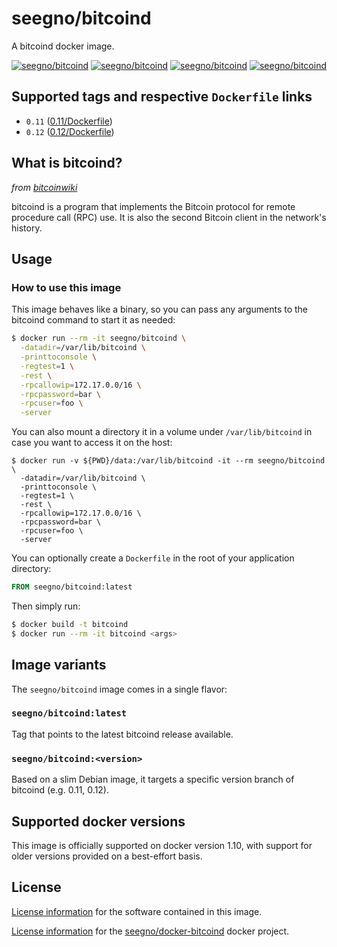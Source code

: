 # seegno/bitcoind

A bitcoind docker image.

[![seegno/bitcoind][docker-pulls-image]][docker-hub-url]
[![seegno/bitcoind][docker-stars-image]][docker-hub-url]
[![seegno/bitcoind][docker-size-image]][docker-hub-url]
[![seegno/bitcoind][docker-layers-image]][docker-hub-url]

## Supported tags and respective `Dockerfile` links

- `0.11` ([0.11/Dockerfile](https://github.com/seegno/docker-bitcoind/blob/master/0.11/Dockerfile))
- `0.12` ([0.12/Dockerfile](https://github.com/seegno/docker-bitcoind/blob/master/0.12/Dockerfile))

## What is bitcoind?

*from [bitcoinwiki](https://en.bitcoin.it/wiki/Bitcoind)*

bitcoind is a program that implements the Bitcoin protocol for remote procedure call (RPC) use. It is also the second Bitcoin client in the network's history.

## Usage

### How to use this image

This image behaves like a binary, so you can pass any arguments to the bitcoind command to start it as needed:

```sh
$ docker run --rm -it seegno/bitcoind \
  -datadir=/var/lib/bitcoind \
  -printtoconsole \
  -regtest=1 \
  -rest \
  -rpcallowip=172.17.0.0/16 \
  -rpcpassword=bar \
  -rpcuser=foo \
  -server
```

You can also mount a directory it in a volume under `/var/lib/bitcoind` in case you want to access it on the host:

```
$ docker run -v ${PWD}/data:/var/lib/bitcoind -it --rm seegno/bitcoind \
  -datadir=/var/lib/bitcoind \
  -printtoconsole \
  -regtest=1 \
  -rest \
  -rpcallowip=172.17.0.0/16 \
  -rpcpassword=bar \
  -rpcuser=foo \
  -server
```

You can optionally create a `Dockerfile` in the root of your application directory:

```Dockerfile
FROM seegno/bitcoind:latest
```

Then simply run:

```sh
$ docker build -t bitcoind
$ docker run --rm -it bitcoind <args>
```

## Image variants

The `seegno/bitcoind` image comes in a single flavor:

### `seegno/bitcoind:latest`

Tag that points to the latest bitcoind release available.

### `seegno/bitcoind:<version>`

Based on a slim Debian image, it targets a specific version branch of bitcoind (e.g. 0.11, 0.12).

## Supported docker versions

This image is officially supported on docker version 1.10, with support for older versions provided on a best-effort basis.

## License

[License information](https://github.com/bitcoin/bitcoin/blob/master/COPYING) for the software contained in this image.

[License information](https://github.com/seegno/docker-bitcoind/blob/master/LICENSE) for the [seegno/docker-bitcoind](https://hub.docker.com/r/seegno/bitcoind) docker project.

[docker-hub-url]: https://hub.docker.com/r/seegno/bitcoind
[docker-layers-image]: https://img.shields.io/imagelayers/layers/seegno/bitcoind/latest.svg
[docker-pulls-image]: https://img.shields.io/docker/pulls/seegno/bitcoind.svg
[docker-size-image]: https://img.shields.io/imagelayers/image-size/seegno/bitcoind/latest.svg
[docker-stars-image]: https://img.shields.io/docker/stars/seegno/bitcoind.svg
